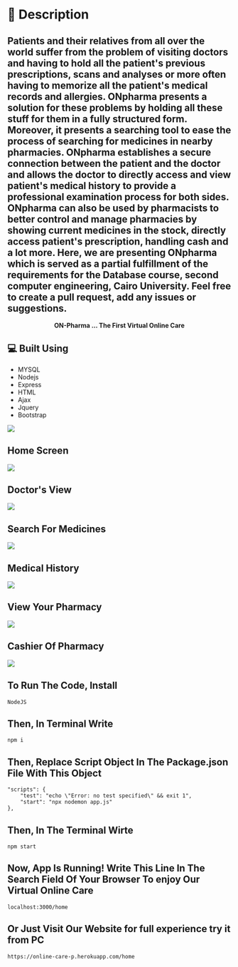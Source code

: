 # 📙 Description
Patients and their relatives from all over the world suffer from the problem of visiting doctors and having to hold all the patient's previous prescriptions, scans and analyses or more often having to memorize all the patient's medical records and allergies. 
ONpharma presents a solution for these problems by holding all these stuff for them in a fully structured form. Moreover, it presents a searching tool to ease the process of searching for medicines in nearby pharmacies. 
ONpharma establishes a secure connection between the patient and the doctor and allows the doctor to directly access and view patient's medical history to provide a professional examination process for both sides. 
ONpharma can also be used by pharmacists to 
better control and manage pharmacies by showing current medicines in the stock, directly access patient's prescription, handling cash and a lot more.
Here, we are presenting ONpharma which is served as a partial fulfillment of the requirements for the Database course, second computer engineering, Cairo University.
Feel free to create a pull request, add any issues or suggestions. 
--------------------

<p align="center">
    <strong><b>ON-Pharma ... The First Virtual Online Care</b></strong>
    
</p>

💻 Built Using
--------------------
   * MYSQL
   * Nodejs
   * Express
   * HTML
   * Ajax
   * Jquery
   * Bootstrap

<img src="public/images/booth.jpg">



Home Screen
-----------------------
<img src="public/images/0.png">


Doctor's View
-----------------------
<img src="public/images/1.png">


Search For Medicines
-----------------------
<img src="public/images/2.png">


Medical History
-----------------------
<img src="public/images/3.png">


View Your Pharmacy
-----------------------
<img src="public/images/4.png">


Cashier Of Pharmacy
-----------------------
<img src="public/images/5.png">






To Run The Code, Install
----------------------------
    NodeJS


Then, In Terminal Write 
----------------------------
    npm i

Then, Replace Script Object In The Package.json File With This Object
-------------------------------------------------------------------------
    "scripts": {
        "test": "echo \"Error: no test specified\" && exit 1",
        "start": "npx nodemon app.js"
    },


Then, In The Terminal Wirte
-----------------------------
    npm start

Now, App Is Running! Write This Line In The Search Field Of Your Browser To enjoy Our Virtual Online Care
--------------------------------------------------------------------------------------------------------------
    localhost:3000/home



Or Just Visit Our Website for full experience try it from PC
----------------------------
    https://online-care-p.herokuapp.com/home
    

